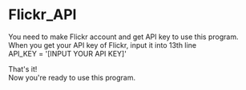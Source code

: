 # Flickr_API

You need to make Flickr account and get API key to use this program.  
When you get your API key of Flickr, input it into 13th line   
API_KEY = '[INPUT YOUR API KEY]'  

That's it!  
Now you're ready to use this program.

